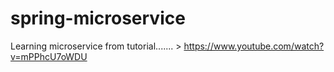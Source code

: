 # spring-microservice
Learning microservice from tutorial....... > https://www.youtube.com/watch?v=mPPhcU7oWDU
